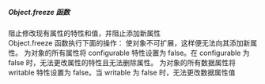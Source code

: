 ##### Object.freeze 函数
阻止修改现有属性的特性和值，并阻止添加新属性  
Object.freeze 函数执行下面的操作：
使对象不可扩展，这样便无法向其添加新属性。
为对象的所有属性将 configurable 特性设置为 false。在 configurable 为 false 时，无法更改属性的特性且无法删除属性。
为对象的所有数据属性将 writable 特性设置为 false。当 writable 为 false 时，无法更改数据属性值  
